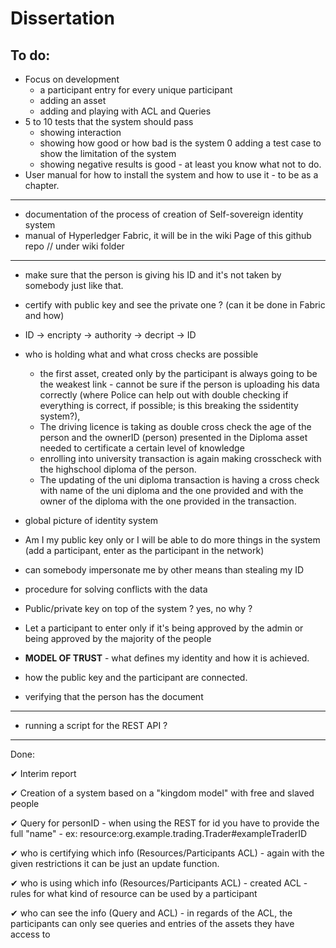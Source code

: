 # Dissertation

To do:
---
- Focus on development 
    - a participant entry for every unique participant
    - adding an asset
    - adding and playing with ACL and Queries
- 5 to 10 tests that the system should pass 
    - showing interaction 
    - showing how good or how bad is the system
    0 adding a test case to show the limitation of the system
    - showing negative results is good - at least you know what not to do. 
- User manual for how to install the system and how to use it - to be as a chapter. 

---
- documentation of the process of creation of Self-sovereign identity system 
- manual of Hyperledger Fabric, it will be in the wiki Page of this github repo // under wiki folder
---

- make sure that the person is giving his ID and it's not taken by somebody just like that. 
- certify with public key and see the private one ? (can it be done in Fabric and how)
- ID -> encripty -> authority -> decript -> ID

   
- who is holding what and what cross checks are possible 
    - the first asset, created only by the participant is always going to be the weakest link - cannot be sure if the person is uploading his data correctly (where Police can help out with double checking if everything is correct, if possible; is this breaking the ssidentity system?), 
    - The driving licence is taking as double cross check the age of the person and the ownerID (person) presented in the Diploma asset needed to certificate a certain level of knowledge
    - enrolling into university transaction is again making crosscheck with the highschool diploma of the person.
    - The updating of the uni diploma transaction is having a cross check with name of the uni diploma and the one provided and with the owner of the diploma with the one provided in the transaction.  
- global picture of identity system
- Am I my public key only or I will be able to do more things in the system (add a participant, enter as the participant in the network)
- can somebody impersonate me by other means than stealing my ID
- procedure  for solving conflicts with the data 
- Public/private key on top of the system ? yes, no why ?
- Let a participant to enter only if it's being approved by the admin or being approved by the majority of the people 
- __MODEL OF TRUST__ - what defines my identity and how it is achieved. 
- how the public key and the participant are connected.
- verifying that the person has the document 
--- 
- running a script for the REST API ? 
---


Done: 

✔ Interim report

✔ Creation of a system based on a "kingdom model" with free and slaved people

✔ Query for personID - when using the REST for id you have to provide the full "name" - ex: resource:org.example.trading.Trader#exampleTraderID

✔ who is certifying which info (Resources/Participants ACL) - again with the given restrictions it can be just an update function. 

✔ who is using which info (Resources/Participants ACL) - created ACL - rules for what kind of resource can be used by a participant 
 
✔ who can see the info (Query and ACL) - in regards of the ACL, the participants can only see queries and entries of the assets they have access to